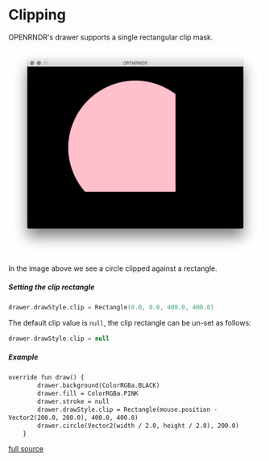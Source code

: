 # Clipping

OPENRNDR's drawer supports a single rectangular clip mask.

![clipping-1](_media/clipping-01.png)

In the image above we see a circle clipped against a rectangle.

##### Setting the clip rectangle

```kotlin
drawer.drawStyle.clip = Rectangle(0.0, 0.0, 400.0, 400.0)
```

The default clip value is `null`, the clip rectangle can be un-set as follows:

```kotlin
drawer.drawStyle.clip = null
```

##### Example

```
override fun draw() {
        drawer.background(ColorRGBa.BLACK)
        drawer.fill = ColorRGBa.PINK
        drawer.stroke = null
        drawer.drawStyle.clip = Rectangle(mouse.position - Vector2(200.0, 200.0), 400.0, 400.0)
        drawer.circle(Vector2(width / 2.0, height / 2.0), 200.0)
    }
```
[full source](http://github.com/openrndr/openrndr-tutorial/clipping-001/src/main/kotlin/main.kt)

